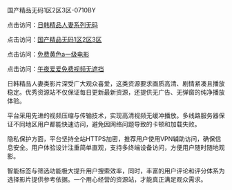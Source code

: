国产精品无码1区2区3区-0710BY

点击访问：<a href="https://heiliaoow5kzm.pages.dev">日韩精品人妻系列无码</a>

点击访问：<a href="https://heiliao2dmwwy.pages.dev">国产精品无码1区2区3区</a>

点击访问：<a href="https://heiliaoll4qsx.pages.dev">免费黄色a一级电影</a>

点击访问：<a href="https://heiliaowzu4ur.pages.dev">午夜爱爱免费视频无遮挡</a>

日韩精品人妻类影片深受广大观众喜爱，这类资源要求画质高清、剧情紧凑且播放稳定。优秀资源站不仅保证每日更新最新资源，还提供无广告、无弹窗的纯净播放体验。

平台采用先进的视频压缩与传输技术，实现高清视频无缓冲播放。多线路服务器保证不同地区用户都能快速访问，避免因网络问题导致的卡顿和加载失败。

隐私保护方面，平台坚持全站HTTPS加密，推荐用户使用VPN辅助访问，确保信息安全。用户体验设计注重简单直观，支持多终端设备访问，方便用户随时随地观影。

智能标签与筛选功能极大提升用户搜索效率，同时，丰富的用户评论和评分体系为选择影片提供参考依据。一个用心经营的资源站，才能真正满足观众需求。

<span style="display:none;">[Canonical link]( https://github.com/ribenzhe10072/614132 ）</span>
